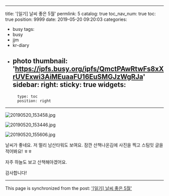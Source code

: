 
---
title: '[일기]  날씨 좋은 5월'
permlink: 5
catalog: true
toc_nav_num: true
toc: true
position: 9999
date: 2019-05-20 09:20:03
categories:
- busy
tags:
- busy
- jjm
- kr-diary
- photo
thumbnail: 'https://ipfs.busy.org/ipfs/QmctPAwRtwFs8xXrUVExwi3AiMEuaaFU16EuSMGJzWgRJa'
sidebar:
    right:
        sticky: true
widgets:
    -
        type: toc
        position: right
---


![20190520_153458.jpg](https://ipfs.busy.org/ipfs/QmctPAwRtwFs8xXrUVExwi3AiMEuaaFU16EuSMGJzWgRJa)

![20190520_153446.jpg](https://ipfs.busy.org/ipfs/QmeV2SiFNGwideiGc6EWEMXeUeUsB4F7sdJt7MLYLtir4P)

![20190520_155606.jpg](https://ipfs.busy.org/ipfs/QmXyYRBEmhBzLeTX2KzbJaM7Vt2E1XZMnMZtTTsAZqMVMa)


날씨가 좋네요.
저 멀리 남산타워도 보여요.
잠깐 산책나온김에 사진을 찍고 스팀잇 글을 적어봐요! ㅎㅎ

자주 하늘도 보고 산책해야겠어요.

감사합니다!

- - -

This page is synchronized from the post: ['[일기]  날씨 좋은 5월'](https://steemit.com/@jacobyu/5)
